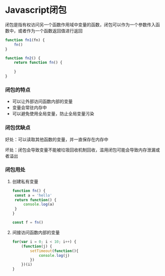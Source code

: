 

# Javascript闭包

闭包是指有权访问另一个函数作用域中变量的函数，闭包可以作为一个参数传入函数中，或者作为一个函数返回值进行返回

```javascript
function fn1(fn) {
	fn()
}

function fn2() {
	return function fn() {
	
	}
}
```

### 闭包的特点

- 可以让外部访问函数内部的变量
- 变量会常驻内存中
- 可以避免使用全局变量，防止全局变量污染

### 闭包优缺点

好处：可以读取其他函数的变量，并一直保存在内存中

坏处：闭包会导致变量不能被垃圾回收机制回收，滥用闭包可能会导致内存泄漏或者溢出

### 闭包用处

1. 创建私有变量

   ```javascript
   function fn() {
   	const a = 'hello'
   	return function() {
   		console.log(a)
   	} 
   }
   
   const f = fn()
   ```

2. 间接访问函数内部的变量

   ```javascript
   for(var i = 0; i < 10; i++) {
       (function(j) {
           setTimeout(function(){
               console.log(j)
           })
       })(i)
   }
   ```

   

